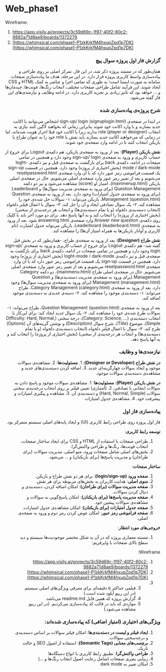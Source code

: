 # Web_phase1

Wireframe: 
1. https://app.visily.ai/projects/3c59d69c-1f97-40f2-80c2-9882a71d8ae9/boards/1372279
2. [https://whimsical.com/phase1-P1zkKrkfM4hxupZpd1p7DK](https://whimsical.com/phase1-P1zkKrkfM4hxupZpd1p7DK)


<div dir="rtl">

### گزارش فاز اول پروژه سوال پیچ

همان‌طور که در مستند پروژه ذکر شد، در این فاز، تمرکز اصلی بر روی طراحی و پیاده‌سازی واسط کاربری پروژه قرار دارد. در این مرحله، هدف ما پیاده‌سازی صفحات سامانه به صورت ایستا است؛ به طوری که تمامی اجزا و عناصر به کمک HTML و CSS ایجاد شوند. این فرآیند شامل طراحی صفحات مختلف، انتخاب رنگ‌ها، فونت‌ها، چیدمان‌ها و … خواهد بود که تاثیر زیادی بر تجربه کاربری دارد. در ادامه وظایف و نیازمندی‌های این فاز گفته می‌شود.

### شرح پروژه‌ی پیاده‌سازی شده
در ابتدا در صفحه‌ی sign-up/ login (signuplogin.html) اشخاص می‌توانند یا اکانت جدید بسازند و یا وارد اکانت خود شوند بنابراین زمانی که بخواهند لاگین‌ کنند نیازی به انتخاب role (player or designer) ندارند زیرا با اکانت خود قبلا احراز هویت شده‌اند، اما در زمانی که می‌خواهند اکانت جدید بسازند باید نقش یا role خود را به عنوان طراح یا بازیکن انتخاب کنند تا در ادامه وارد صفحه‌ی خود شوند.

**نقش بازیکن (Player)**:
بعد از ورود به صفحه‌ی بازیکن، هم دکمه‌ی Logout برای خروج از حساب کاربری و ورود به صفحه‌ی sign-up/ login وجود دارد و همچنین در تمامی صفحات در ادامه، دکمه‌ی back برای بازگشت به صفحه‌ی قبل و نیز دکمه‌ی loght-mode / dark-mode (بخش اختیاری از پروژه) وجود دارد. همچنین در قسمت sign-up یک قسمت فراموشی رمز عبور دارد که با آن وارد صفحه‌ی resetpassword.html می‌شویم و بعد از تغییر رمز عبور وارد صفحه‌ی اصلی می‌شویم.
حال در صفحه‌ی اصلی بازیکن (mainmenup.html)، امتیاز او (score) مشاهده می‌شود و نیز دو دکمه Question Management (برای ورود به صفحه‌ی مدیریت سوال‌ها) و Leaderboard (برای ورود به صفحه‌ی جدول امتیازات) وجود دارد. 
بعد از ورود به صفحه‌ی Question Management (question.html)، بازیکن می‌تواند: ۱- سوالات حل شده‌ی خود را مشاهده کند. ۲- یک سوال تصادفی ایجاد و آن را حل کند. ۳- سوال با اعمال فیلتر دلخواه (انتخاب دسته‌بندی دلخواه (و یا تمام دسته‌بندی‌ها) و انتخاب هر درجه‌بندی از سختی) (بخش اختیاری از پروژه) را انتخاب کند و به آنها پاسخ دهد. برای دو مورد آخر باید با کلیک روی دکمه‌ی Answer new question وارد صفحه‌ی answering.html شود.
بعد از ورود به صفحه‌ی Leaderboard (leaderboard.html)، بازیکن می‌تواند جدول امتیازت (نام کاربری و آواتار بازیکن‌ها به همراه امتیاز‌ آن‌ها) را مشاهده کند.

 **نقش طراح (Designer)**: 
بعد از ورود به صفحه‌ی طراح، -همان‌طور که در بخش قبل گفته شد- هم دکمه‌ی Logout برای خروج از حساب کاربری و ورود به صفحه‌ی sign-up/ login وجود دارد و همچنین در تمامی صفحات در ادامه، دکمه‌ی back برای بازگشت به صفحه‌ی قبل و نیز دکمه‌ی loght-mode / dark-mode (بخش اختیاری از پروژه) وجود دارد. همچنین در قسمت sign-up یک قسمت فراموشی رمز عبور دارد که با آن وارد صفحه‌ی resetpassword.html می‌شویم و بعد از تغییر رمز عبور وارد صفحه‌ی اصلی می‌شویم.
حال در صفحه‌ی اصلی طراح (mainmenu.html)، دو دکمه Category Management (برای ورود به صفحه‌ی مدیریت دسته‌بندی‌ها) و Question Management (management.html) (برای ورود به صفحه‌ی مدیریت سوال‌ها) وجود دارد. 
بعد از ورود به صفحه‌ی Category Management (category.html)، طراح می‌تواند: ۱- دسته‌بندی موجود را مشاهده کند. ۲- دسته‌ی جدیدی به دسته‌بندی موجود اضافه کند.

بعد از ورود به صفحه‌ی Question Management (question.html)، طراح می‌تواند: ۱- سوالات طرح شده‌ی خود را مشاهده کند. ۲- یک سوال جدید ایجاد کند: برای این‌کار با انتخاب دسته‌بندی (... ,Category: Science)، درجه سختی (Difficulty: Hard, Normal, Simple)، موضوع (Title)، شرح سوال (Description) و نوشتن گزینه‌های آن (Options) طرح کند. ۳- سوال با اعمال فیلتر دلخواه (انتخاب دسته‌بندی دلخواه (و یا تمام دسته‌بندی‌ها) و انتخاب هر درجه‌بندی از سختی) (بخش اختیاری از پروژه) را انتخاب کند و به آنها پاسخ دهد.

### نیازمندی‌ها و وظایف
**در نقش طراح (Designer or Developer)**:
     1. **مسئولیت‌ها**:
     2. مشاهده‌ی سوالات موجود و ایجاد سوالات چهارگزینه‌ای جدید.
     3. اضافه کردن دسته‌بندی‌های جدید و مشاهده‌ی دسته‌بندی سوالات موجود.

 **در نقش بازیکن (Player)**:
    **مسئولیت‌ها**:
     1. مشاهده‌ی سوالات موجود و پاسخ دادن به سوالات انتخابی یا تصادفی.
     2. (امتیازی) تعیین فیلتر بر روی انتخاب درجه‌بندی سختی سوالات (Hard, Normal, Simple) و دسته‌بندی آن.
     3. مشاهده و پیگیری امتیازات و پیشرفت خود.
     4. مشاهده‌ی جدول امتیازات

### پیاده‌سازی فاز اول
فاز اول پروژه روی طراحی رابط کاربری (UI) و ایجاد پایه‌های اصلی سیستم متمرکز بود.

   **توسعه رابط کاربری**:
   1. طراحی صفحات با استفاده از HTML و CSS برای ایجاد ساختار صفحات، انتخاب فونت‌ها، رنگ‌ها و طراحی واکنش‌گرا.
   2. بخش‌های اصلی شامل صفحات ورود، منو اصلی، مدیریت سوالات (برای طراحان) و مدیریت پاسخ‌ها (برای بازیکنان) و ... می‌شود.

   **ساختار صفحات**:
   1. **صفحه ورود (login/sign-up)**: برای هر دو نقش طراح و بازیکن.
   2. **منوی اصلی**: هدایت کاربران به بخش‌های مربوطه برای هر نقش.
   3. **صفحه مدیریت سوالات (برای طراحان)**: امکان اضافه کردن، دسته‌بندی و دنبال کردن سوالات.
   4. **صفحه مدیریت پاسخ‌ها (برای بازیکنان)**: امکان پاسخ‌گویی به سوالات و مشاهده‌ی سوالات پیشین خود.
   5. **صفحه جدول امتیازات (برای بازیکنان)**: امکان مشاهده‌ی جدول امتیازات.
   6. **صفحه فراموشی رمز عبور**: امکان عوض کردن رمز دوم و ورود به صفحه‌ی اصلی.
 
   **خروجی‌های مورد انتظار**:
   1. مستند معماری پروژه که در آن به شکل مختصر موجودیت‌ها سیستم و دید سطح بالای صفحات با وایرفریم:
      
Wireframe: 
1. https://app.visily.ai/projects/3c59d69c-1f97-40f2-80c2-9882a71d8ae9/boards/1372279
2. [https://whimsical.com/phase1-P1zkKrkfM4hxupZpd1p7DK](https://whimsical.com/phase1-P1zkKrkfM4hxupZpd1p7DK)
3. 
   3. فیلمی حداکثر ۵ دقیقه‌ای برای معرفی ویژگی‌های اصلی سیستم. (در این ریپو آپلود شده است.)
   4. گزارش پروژه که همین فایل readme.md می‌باشد.
   5. مواردی که باید در قالب کد پیاده‌سازی می‌کردیم. (در این ریپو مشاهده می‌شود.)

### ویژگی‌های اختیاری (امتیاز اضافی) که پیاده‌سازی شده‌اند:
1. **ایجاد فیلتر و لیست در دسته‌بندی‌ها**: امکان فیلتر سوالات بر اساس دسته‌بندی و درجه‌سختی سوالات.
2. **برچسب‌های معنایی (Semantic Tags)**: استفاده از اصول SEO و حالت تاریک.
3. **طراحی واکنش‌گرا**: تطبیق رابط کاربری با انواع دستگاه‌ها
4. زیبایی بصری صفحات (شامل رعایت اصول انتخاب رنگ‌ها و …)
5. امکان تغییر به dark mode
</div>
